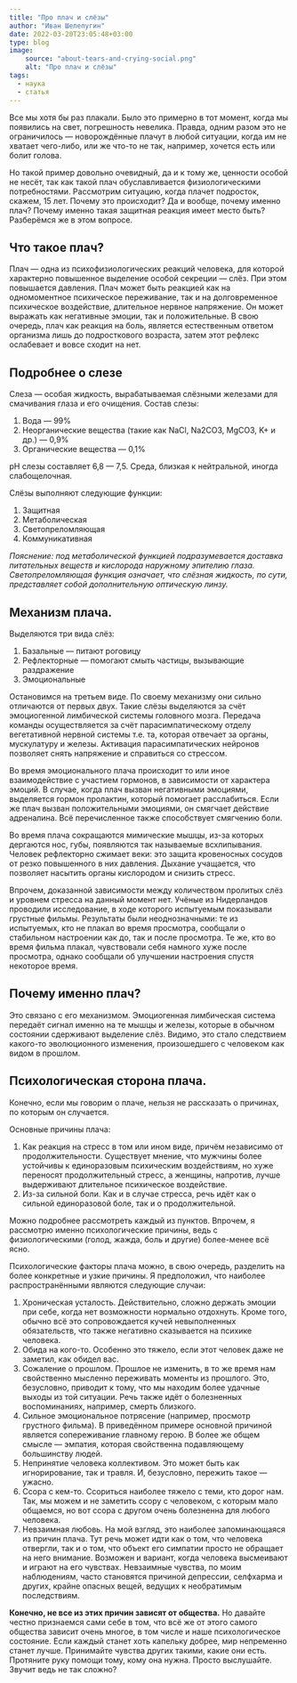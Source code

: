 ```yaml
---
title: "Про плач и слёзы"
author: "Иван Шелепугин"
date: 2022-03-20T23:05:48+03:00
type: blog
image:
    source: "about-tears-and-crying-social.png"
    alt: "Про плач и слёзы"
tags:
  - наука
  - статья
---
```


Все мы хотя бы раз плакали. Было это примерно в тот момент, когда мы появились
на свет, погрешность невелика. Правда, одним разом это не ограничилось &mdash;
новорождённые плачут в любой ситуации, когда им не хватает чего-либо, или же
что-то не так, например, хочется есть или болит голова.

Но такой пример довольно очевидный, да и к тому же, ценности особой не несёт,
так как такой плач обуславливается физиологическими потребностями. Рассмотрим
ситуацию, когда плачет подросток, скажем, 15 лет. Почему это происходит? Да и
вообще, почему именно плач? Почему именно такая защитная реакция имеет место
быть? Разберёмся же в этом вопросе.

## Что такое плач?

Плач &mdash; одна из психофизиологических реакций человека, для которой
характерно повышенное выделение особой секреции &mdash; слёз. При этом
повышается давления. Плач может быть реакцией как на одномоментное психическое
переживание, так и на долговременное психическое воздействие, длительное
нервное напряжение. Он может выражать как негативные эмоции, так и
положительные. В свою очередь, плач как реакция на боль, является естественным
ответом организма лишь до подросткового возраста, затем этот рефлекс ослабевает
и вовсе сходит на нет.
	
## Подробнее о слезе

Слеза &mdash; особая жидкость, вырабатываемая слёзными железами для смачивания
глаза и его очищения. Состав слезы:

1.	Вода &mdash; 99%
2.	Неорганические вещества (такие как NaCl, Na2CO3, MgCO3, K+ и др.) &mdash;
    0,9% 
3.	Органические вещества &mdash; 0,1%

pH слезы составляет 6,8 &mdash; 7,5. Среда, близкая к нейтральной, иногда
слабощелочная.

Слёзы выполняют следующие функции:

1.	Защитная
2.	Метаболическая
3.	Светопреломляющая
4.	Коммуникативная

*Пояснение: под метаболической функцией подразумевается доставка питательных
веществ и кислорода наружному эпителию глаза. Светопреломляющая функция
означает, что слёзная жидкость, по сути, представляет собой дополнительную
оптическую линзу.*

## Механизм плача.

Выделяются три вида слёз:

1. Базальные &mdash; питают роговицу
2. Рефлекторные &mdash; помогают смыть частицы, вызывающие раздражение
3. Эмоциональные

Остановимся на третьем виде. По своему механизму они сильно отличаются от
первых двух. Такие слёзы выделяются за счёт эмоциогенной лимбической системы
головного мозга. Передача команды осуществляется за счёт парасимпатическому
отделу вегетативной нервной системы т.е. та, которая отвечает за органы,
мускулатуру и железы. Активация парасимпатических нейронов позволяет снять
напряжение и справиться со стрессом.

Во время эмоционального плача происходит то или иное взаимодействие с участием
гормонов, в зависимости от характера эмоций. В случае, когда плач вызван
негативными эмоциями, выделяется гормон пролактин, который помогает
расслабиться. Если же плач вызван положительными эмоциями, он смягчает действие
адреналина. Всё перечисленное также способствует смягчению боли.

Во время плача сокращаются мимические мышцы, из-за которых дергаются нос, губы,
появляются так называемые всхлипывания. Человек рефлекторно сжимает веки: это
защита кровеносных сосудов от резко повышенного в них давления. Дыхание
учащается, что позволяет насытить органы кислородом и снизить стресс.

Впрочем, доказанной зависимости между количеством пролитых слёз и уровнем
стресса на данный момент нет. Учёные из Нидерландов проводили исследование, в
ходе которого испытуемым показывали грустные фильмы. Результаты были
неоднозначными: те из испытуемых, кто не плакал во время просмотра, сообщали о
стабильном настроении как до, так и после просмотра. Те же, кто во время фильма
плакал, чувствовали себя намного хуже после просмотра, однако сообщали об
улучшении настроения спустя некоторое время.

## Почему именно плач?

Это связано с его механизмом. Эмоциогенная лимбическая система передаёт сигнал
именно на те мышцы и железы, которые в обычном состоянии сдерживают выделение
слёз. Видимо, это стало следствием какого-то эволюционного изменения,
произошедшего с человеком как видом в прошлом.

## Психологическая сторона плача.

Конечно, если мы говорим о плаче, нельзя не рассказать о причинах, по которым
он случается.

Основные причины плача:

1. Как реакция на стресс в том или ином виде, причём независимо от
   продолжительности. Существует мнение, что мужчины более устойчивы к
   единоразовым психическим воздействиям, но хуже переносят продолжительный
   стресс, а женщины, напротив, лучше выдерживают длительное психическое
   воздействие.
2.	Из-за сильной боли. Как и в случае стресса, речь идёт как о сильной
    единоразовой боле, так и о продолжительной.

Можно подробнее рассмотреть каждый из пунктов. Впрочем, я рассмотрю именно
психологические причины, ведь с физиологическими (голод, жажда, боль и другие)
более-менее всё ясно.

Психологические факторы плача можно, в свою очередь, разделить на более
конкретные и узкие причины. Я предположил, что наиболее распространёнными
являются следующие случаи:

1. Хроническая усталость. Действительно, сложно держать эмоции при себе, когда
   нет возможности нормально отдохнуть. Кроме того, обычно всё это
   сопровождается кучей невыполненных обязательств, что также негативно
   сказывается на психике человека.
2. Обида на кого-то. Особенно это тяжело, если этот человек даже не заметил,
   как обидел вас.
3. Сожаление о прошлом. Прошлое не изменить, в то же время нам свойственно
   мысленно переживать моменты из прошлого. Это, безусловно, приводит к тому,
   что мы находим более удачные выходы из той ситуации. Речь также идёт о
   болезненных воспоминаниях, например, смерть близкого.
4. Сильное эмоциональное потрясение (например, просмотр грустного фильма). В
   приведённом примере основной причиной является сопереживание главному герою.
   В более же общем смысле &mdash; эмпатия, которая свойственна подавляющему
   большинству людей.
5. Непринятие человека коллективом. Это может быть как игнорирование, так и
   травля. И, безусловно, пережить такое &mdash; ужасно.
6. Ссора с кем-то. Ссориться наиболее тяжело с теми, кто дорог нам. Так, мы
   можем и не заметить ссору с человеком, с которым мало общаемся, но вот ссора
   с другом очень болезненна для любого человека.
7. Невзаимная любовь. На мой взгляд, это наиболее запоминающаяся из причин
   плача. Тут речь может идти как о том, что человека отвергли, так и о том,
   что объект его симпатии просто не обращает на него внимание. Возможен и
   вариант, когда человека высмеивают и играют на его чувствах. Невзаимные
   чувства, по моим наблюдениям, часто становятся причиной депрессии, селфхарма
   и других, крайне опасных вещей, ведущих к необратимым последствиям.

**Конечно, не все из этих причин зависят от общества.** Но давайте честно
признаемся сами себе в том, что всё же от этого самого общества зависит очень
многое, в том числе и наше психологическое состояние. Если каждый станет хоть
капельку добрее, мир непременно станет лучше. Принимайте чувства других такими,
какие они есть. Протяните руку помощи тому, кому она нужна. Просто выслушайте.
Звучит ведь не так сложно?
